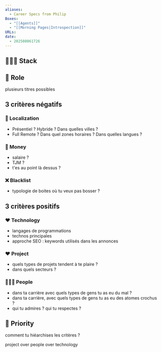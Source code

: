 ```yaml
---
aliases:
  - Career Specs from Philip
Boxes:
  - "[[Agents]]"
  - "[[Morning Pages|Introspection]]"
URLs: 
date:
  - 202508061726
---
```


## 👨🏻‍💻 Stack

## 🥁 Role 
plusieurs titres possibles

## 3 critères négatifs

### 📍 Localization
- Présentiel ? Hybride ? Dans quelles villes ?
- Full Remote ? Dans quel zones horaires ? Dans quelles langues ?

### 💸 Money
- salaire ?
- TJM ?
- t'es au point là dessus ?

### ❌ Blacklist
- typologie de boites où tu veux pas bosser ?

## 3 critères positifs

### ❤️ Technology
- langages de programmations 
- technos principales
- approche SEO : keywords utilisés dans les annonces

### ❤️ Project
- quels types de projets tendent à te plaire ?
- dans quels secteurs ?

### 👨🏻‍🦰 People
- dans ta carrière avec quels types de gens tu as eu du mal ?
- dans ta carrière, avec quels types de gens tu as eu des atomes crochus ?
- qui tu admires ? qui tu respectes ?

## 🍁 Priority
comment tu hiéarchises les critères ?

project over people over technology


